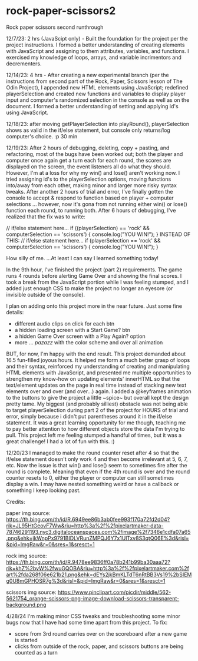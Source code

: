 # rock-paper-scissors2
Rock paper scissors second runthrough

12/7/23: 2 hrs (JavaScipt only) - Built the foundation for the project per the project instructions. 
I formed a better understanding of creating elements with JavaScript and assigning to them attributes, variables, and functions. I exercised my knowledge of loops, arrays, and variable incrimentors and decrementers.

12/14/23: 4 hrs - After creating a new experimental branch (per the instructions from second part of the Rock, Paper, Scissors lesson of The Odin Project), I appended new HTML elements using JavaScript; redefined playerSelection and created new functions and variables to display player input and computer's randomized selection in the console as well as on the document. I formed a better understanding of setting and applying id's using JavaScript. 

12/18/23: after moving getPlayerSelection into playRound(), playerSelection shows as valid in the if/else statement, but console only returns/log computer's choice. :p 30 min

12/19/23: After 2 hours of debugging, deleting, copy + pasting, and refactoring, most of the bugs have been worked out; both the player and computer once again get a turn each for each round, the scores are displayed on the screen, the event listeners all do what they should. However, I'm at a loss for why my win() and lose() aren't working now. I tried assigning id's to the playerSelection options, moving functions into/away from each other, making minor and larger more risky syntax tweaks. 
After another 2 hours of trial and error, I've finally gotten the console to accept & respond to function based on player + computer selections ... however, now it's gona from not running either win() or lose() function each round, to running both.
After 6 hours of debugging, I've realized that the fix was to write:

// if/else statement here...
if ((playerSelection) == 'rock' && computerSelection == 'scissors') {
    console.log("YOU WIN!");
}
INSTEAD OF THIS:
// if/else statement here...
if (playerSelection == 'rock' && computerSelection == 'scissors') {
    console.log("YOU WIN!");
}

How silly of me.
...At least I can say I learned something today!

In the 9th hour, I've finished the project (part 2) requirements.
The game runs 4 rounds before alerting Game Over and showing the final scores. I took a break from the JavaScript portion while I was feeling stumped, and I added just enough CSS to make the project no longer an eyesore (or invisible outside of the console). 

I plan on adding onto this project more in the near future. Just some fine details:
- different audio clips on click for each btn
- a hidden loading screen with a Start Game? btn
- a hidden Game Over screen with a Play Again? option
- more ... *pazazz* with the color scheme and over all animation

BUT, for now, I'm happy with the end result.
This project demanded about 16.5 fun-filled joyous hours.
It helped me form a much better grasp of loops and their syntax, reinforced my understanding of creating and manipulating HTML elements with JavaScript, and presented me multiple opportunities to strengthen my know-how on updating elements' innerHTML so that the text/element updates on the page in real time instead of stacking new text elements over and over (and over...) again.
I added a @keyframes animation to the buttons to give the project a little ~spice~ but overall kept the design pretty tame.
My biggest (and probably silliest) obstacle was not being able to target playerSelection during part 2 of the project for HOURS of trial and error, simply because i didn't put parentheses around it in the if/else statement. It was a great learning opportunity for me though, teaching me to pay better attention to how different objects store the data I'm trying to pull. 
This project left me feeling stumped a handful of times, but it was a great challenge! I had a lot of fun with this. :)


12/20/23
I managed to make the round counter reset after 4 so that the if/else statement doesn't only work 4 and then become irrelevant at 5, 6, 7, etc. 
Now the issue is that win() and lose() seem to sometimes fire after the round is complete. Meaning that even if the 4th round is over and the round counter resets to 0, either the player or computer can still sometimes display a win. I may have nested something weird or have a callback or something I keep looking past. 


Credits:

paper img source: https://th.bing.com/th/id/R.6949ee86b3ab0fee993f170a72fd2d04?rik=JL95HtGeovF7Ww&riu=http%3a%2f%2fpixelartmaker-data-78746291193.nyc3.digitaloceanspaces.com%2fimage%2f7346e1cdfa07a65.png&ehk=jkWnpPx9791BIDLVRunZMPQJ6Y7x1UlTxv8S3qtQ06E%3d&risl=&pid=ImgRaw&r=0&sres=1&sresct=1

rock img source: https://th.bing.com/th/id/R.9478ee9836ff0a78b241b99ba30aaa72?rik=khZ%2bvW%2fwuGQOBA&riu=http%3a%2f%2fpixelartmaker.com%2fart%2fda268f06e621b21.png&ehk=dEYs2jkBmKLTdT6nRtBB3Vs19%2bSIEMg0U8mGPHOSR7g%3d&risl=&pid=ImgRaw&r=0&sres=1&sresct=1

scissors img source: https://www.pinclipart.com/picdir/middle/562-5621754_orange-scissors-png-image-download-scissors-transparent-background.png

4/28/24
I'm making minor CSS tweaks and troubleshooting some minor bugs now that I have had some time apart from this project.
To fix:
- score from 3rd round carries over on the scoreboard after a new game is started
- clicks from outside of the rock, paper, and scissors buttons are being counted as a turn 